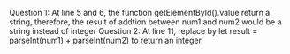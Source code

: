 Question 1: At line 5 and 6, the function getElementById().value return a string, therefore, the result of addtion between num1 and num2 would be a string instead of integer
Question 2: At line 11, replace by let result = parseInt(num1) + parseInt(num2) to return an integer